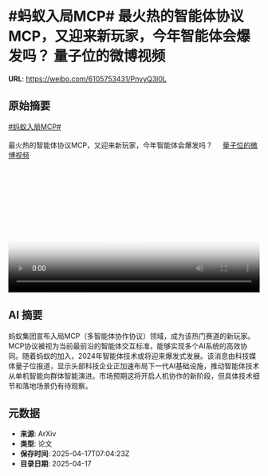 # #蚂蚁入局MCP# 最火热的智能体协议MCP，又迎来新玩家，今年智能体会爆发吗？ 量子位的微博视频

**URL**: https://weibo.com/6105753431/PnyyQ3l0L

## 原始摘要

<a href="https://m.weibo.cn/search?containerid=231522type%3D1%26t%3D10%26q%3D%23%E8%9A%82%E8%9A%81%E5%85%A5%E5%B1%80MCP%23&amp;extparam=%23%E8%9A%82%E8%9A%81%E5%85%A5%E5%B1%80MCP%23" data-hide=""><span class="surl-text">#蚂蚁入局MCP#</span></a> <br><br>最火热的智能体协议MCP，又迎来新玩家，今年智能体会爆发吗？ <a href="https://video.weibo.com/show?fid=1034:5156128040878098" data-hide=""><span class="url-icon"><img style="width: 1rem;height: 1rem" src="https://h5.sinaimg.cn/upload/2015/09/25/3/timeline_card_small_video_default.png" referrerpolicy="no-referrer"></span><span class="surl-text">量子位的微博视频</span></a> <br clear="both"><div style="clear: both"></div><video controls="controls" poster="https://tvax4.sinaimg.cn/orj480/006Fd7o3gy1i0ivv9eal3j30u0140txv.jpg" style="width: 100%"><source src="https://f.video.weibocdn.com/o0/McExYTJ5lx08nwqc2N3a01041200fyHi0E010.mp4?label=mp4_720p&amp;template=720x1280.24.0&amp;ori=0&amp;ps=1CwnkDw1GXwCQx&amp;Expires=1744877010&amp;ssig=AEaKd0VliM&amp;KID=unistore,video"><source src="https://f.video.weibocdn.com/o0/uf4GDgSflx08nwqbnYW4010412009pnj0E010.mp4?label=mp4_hd&amp;template=540x960.24.0&amp;ori=0&amp;ps=1CwnkDw1GXwCQx&amp;Expires=1744877010&amp;ssig=g8%2BPxmZMAt&amp;KID=unistore,video"><source src="https://f.video.weibocdn.com/o0/DKt9ILwBlx08nwqbc3yU010412004WrK0E010.mp4?label=mp4_ld&amp;template=360x640.24.0&amp;ori=0&amp;ps=1CwnkDw1GXwCQx&amp;Expires=1744877010&amp;ssig=G5RUIZYw3m&amp;KID=unistore,video"><p>视频无法显示，请前往<a href="https://video.weibo.com/show?fid=1034%3A5156128040878098" target="_blank" rel="noopener noreferrer">微博视频</a>观看。</p></video>

## AI 摘要

蚂蚁集团宣布入局MCP（多智能体协作协议）领域，成为该热门赛道的新玩家。MCP协议被视为当前最前沿的智能体交互标准，能够实现多个AI系统的高效协同。随着蚂蚁的加入，2024年智能体技术或将迎来爆发式发展。该消息由科技媒体量子位报道，显示头部科技企业正加速布局下一代AI基础设施，推动智能体技术从单机智能向群体智能演进。市场预期这将开启人机协作的新阶段，但具体技术细节和落地场景仍有待观察。

## 元数据

- **来源**: ArXiv
- **类型**: 论文
- **保存时间**: 2025-04-17T07:04:23Z
- **目录日期**: 2025-04-17
